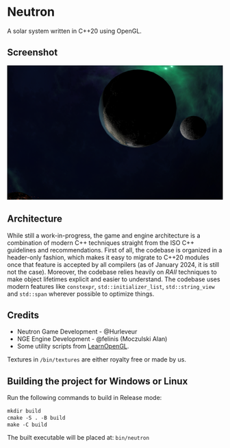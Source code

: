 # Neutron
A solar system written in C++20 using OpenGL.

## Screenshot
<img src="docs/screen.png" width="800"/>

## Architecture
While still a work-in-progress, the game and engine architecture is a combination of modern C++ techniques straight from the ISO C++ guidelines
and recommendations. First of all, the codebase is organized in a header-only fashion, which makes it easy to migrate to C++20 modules once
that feature is accepted by all compilers (as of January 2024, it is still not the case). Moreover, the codebase relies heavily on
_RAII_ techniques to make object lifetimes explicit and easier to understand.
The codebase uses modern features like `constexpr`, `std::initializer_list`, `std::string_view` and `std::span` wherever possible to optimize things.

## Credits
+ Neutron Game Development - @Hurleveur
+ NGE Engine Development - @felinis (Moczulski Alan)
+ Some utility scripts from [LearnOpenGL](https://learnopengl.com).

Textures in `/bin/textures` are either royalty free or made by us.

## Building the project for Windows or Linux
Run the following commands to build in Release mode:
```shell
mkdir build
cmake -S . -B build
make -C build
```
The built executable will be placed at:
`bin/neutron`
